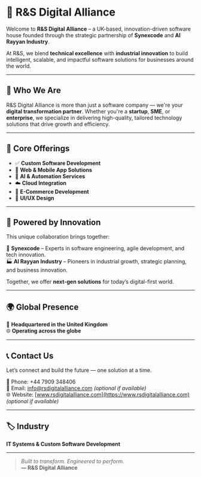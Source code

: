 # 🚀 R&S Digital Alliance

Welcome to **R&S Digital Alliance** – a UK-based, innovation-driven software house founded through the strategic partnership of **Synexcode** and **Al Rayyan Industry**.

At R&S, we blend **technical excellence** with **industrial innovation** to build intelligent, scalable, and impactful software solutions for businesses around the world.

---

## 🌟 Who We Are

R&S Digital Alliance is more than just a software company — we're your **digital transformation partner**. Whether you're a **startup**, **SME**, or **enterprise**, we specialize in delivering high-quality, tailored technology solutions that drive growth and efficiency.

---

## 🔗 Core Offerings

- ✅ **Custom Software Development**  
- 📱 **Web & Mobile App Solutions**  
- 🤖 **AI & Automation Services**  
- ☁️ **Cloud Integration**  
- 🛒 **E-Commerce Development**  
- 🎨 **UI/UX Design**  

---

## 🤝 Powered by Innovation

This unique collaboration brings together:

🔧 **Synexcode** – Experts in software engineering, agile development, and tech innovation.  
🏭 **Al Rayyan Industry** – Pioneers in industrial growth, strategic planning, and business innovation.

Together, we offer **next-gen solutions** for today’s digital-first world.

---

## 🌍 Global Presence

📍 **Headquartered in the United Kingdom**  
🌐 **Operating across the globe**

---

## 📞 Contact Us

Let’s connect and build the future — one solution at a time.

📱 Phone: +44 7909 348406  
📧 Email: [info@rsdigitalalliance.com](mailto:info@rsdigitalalliance.com) *(optional if available)*  
🌐 Website: [www.rsdigitalalliance.com](https://www.rsdigitalalliance.com) *(optional if available)*

---

## 🏷️ Industry

**IT Systems & Custom Software Development**

---

> *Built to transform. Engineered to perform.*  
> **— R&S Digital Alliance**
